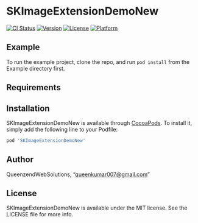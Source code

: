 # SKImageExtensionDemoNew

[![CI Status](https://img.shields.io/travis/QueenzendWebSolutions/SKImageExtensionDemoNew.svg?style=flat)](https://travis-ci.org/QueenzendWebSolutions/SKImageExtensionDemoNew)
[![Version](https://img.shields.io/cocoapods/v/SKImageExtensionDemoNew.svg?style=flat)](https://cocoapods.org/pods/SKImageExtensionDemoNew)
[![License](https://img.shields.io/cocoapods/l/SKImageExtensionDemoNew.svg?style=flat)](https://cocoapods.org/pods/SKImageExtensionDemoNew)
[![Platform](https://img.shields.io/cocoapods/p/SKImageExtensionDemoNew.svg?style=flat)](https://cocoapods.org/pods/SKImageExtensionDemoNew)

## Example

To run the example project, clone the repo, and run `pod install` from the Example directory first.

## Requirements

## Installation

SKImageExtensionDemoNew is available through [CocoaPods](https://cocoapods.org). To install
it, simply add the following line to your Podfile:

```ruby
pod 'SKImageExtensionDemoNew'
```

## Author

QueenzendWebSolutions, “queenkumar007@gmail.com”

## License

SKImageExtensionDemoNew is available under the MIT license. See the LICENSE file for more info.
